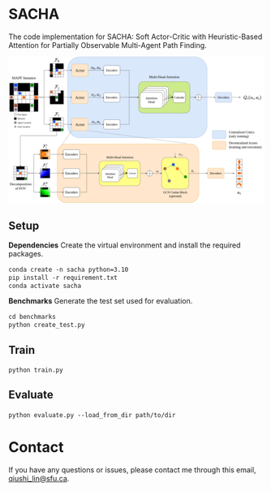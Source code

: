 # SACHA

The code implementation for SACHA: Soft Actor-Critic with Heuristic-Based Attention for Partially Observable Multi-Agent Path Finding.

![Model Design](https://raw.githubusercontent.com/Qiushi-Lin/SACHA/master/images/model_design.png)

## Setup
**Dependencies**
Create the virtual environment and install the required packages.
```
conda create -n sacha python=3.10
pip install -r requirement.txt
conda activate sacha
```

**Benchmarks**
Generate the test set used for evaluation.
```
cd benchmarks
python create_test.py
```

## Train
  ``python train.py``

## Evaluate
  ``python evaluate.py --load_from_dir path/to/dir``

# Contact
If you have any questions or issues, please contact me through this email, qiushi_lin@sfu.ca.
